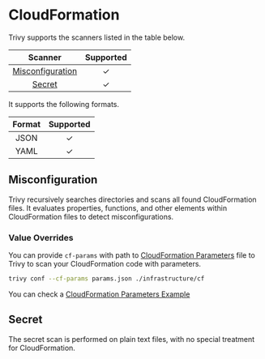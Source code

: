 # CloudFormation
Trivy supports the scanners listed in the table below.

|      Scanner       | Supported |
|:------------------:|:---------:|
| [Misconfiguration] |     ✓     |
|      [Secret]      |     ✓     |

It supports the following formats.

| Format | Supported |
|:------:|:---------:|
|  JSON  |     ✓     |
|  YAML  |     ✓     |

## Misconfiguration
Trivy recursively searches directories and scans all found CloudFormation files.
It evaluates properties, functions, and other elements within CloudFormation files to detect misconfigurations.

### Value Overrides
You can provide `cf-params` with path to [CloudFormation Parameters] file to Trivy to scan your CloudFormation code with parameters.

```bash
trivy conf --cf-params params.json ./infrastructure/cf
```

You can check a [CloudFormation Parameters Example]

## Secret
The secret scan is performed on plain text files, with no special treatment for CloudFormation.

[Misconfiguration]: ../../scanner/misconfiguration/index.md
[Secret]: ../../scanner/secret.md
[CloudFormation Parameters]: https://docs.aws.amazon.com/AWSCloudFormation/latest/UserGuide/parameters-section-structure.html
[CloudFormation Parameters Example]: https://awscli.amazonaws.com/v2/documentation/api/latest/reference/cloudformation/deploy.html#supported-json-syntax